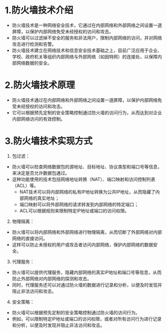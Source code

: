 # 1.防火墙技术介绍
* 防火墙技术是一种网络安全技术，它通过在内部网络和外部网络之间设置一道屏障，以保护内部网络免受未经授权的访问和攻击。
* 防火墙可以过滤掉不安全的服务和非法用户，限制内部网络的访问，并对网络攻击进行检测和告警。
* 防火墙技术建立在网络技术和信息安全技术基础之上，目前广泛应用于企业、学校、政府机关等组织内部网络与外部网络（如因特网）的连接处，以保障内部网络数据的安全。

# 2.防火墙技术原理
* 防火墙技术通过在内部网络和外部网络之间设置一道屏障，以保护内部网络免受未经授权的访问和攻击。
* 它可以根据预先定制的安全策略控制通过防火墙的访问行为，从而达到对企业内部网络访问的有效控制。

# 3.防火墙技术实现方式
1. 包过滤：
  * 防火墙可以检查网络数据包的源地址、目标地址、协议类型和端口号等信息，来决定是否允许数据包通过。
  * 这种功能使用的技术包括网络地址转换（NAT）、端口映射和访问控制列表（ACL）等。
    * NAT技术可以将内部网络的私有IP地址转换为公共IP地址，从而隐藏了内部网络的真实地址；
    * 端口映射可以将外部网络的请求转发到内部网络的特定端口；
    * ACL可以根据规则来限制特定IP地址或端口的访问权限。
2. 物理隔离：
  * 防火墙可以将内部网络和外部网络进行物理隔离，从而切断了外部网络对内部网络的直接访问。
  * 这样可以防止未授权的用户或攻击者访问内部网络，保护内部网络的数据安全。
3. 代理服务：
  * 防火墙可以提供代理服务，隐藏内部网络的真实IP地址和端口号等信息，从而防止外部网络对内部网络的探测和攻击。
  * 同时，代理服务还可以对通过防火墙的数据进行记录和分析，以便及时发现并阻止非法访问和攻击。
4. 安全策略：
  * 防火墙可以根据预先定制的安全策略控制通过防火墙的访问行为。
  * 例如，可以限制特定IP地址或端口的访问权限，或者对所有访问行为进行记录和分析，以便及时发现并阻止非法访问和攻击。